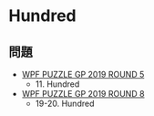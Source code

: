 # Hundred

## 問題
- [WPF PUZZLE GP 2019 ROUND 5](../questions/wpfpgp2019-5.md)
	- 11\. Hundred
- [WPF PUZZLE GP 2019 ROUND 8](../questions/wpfpgp2019-8.md)
	- 19-20. Hundred
